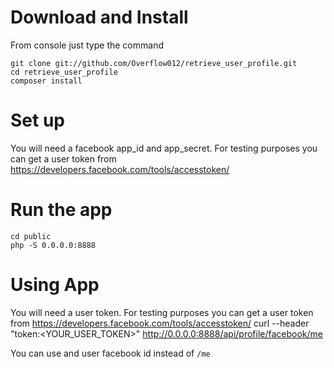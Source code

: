 # Download and Install
From console just type the command 
    
    git clone git://github.com/Overflow012/retrieve_user_profile.git
    cd retrieve_user_profile
    composer install

# Set up
You will need a facebook app_id and app_secret. For testing purposes you can get a user token from https://developers.facebook.com/tools/accesstoken/

# Run the app
    cd public
    php -S 0.0.0.0:8888

# Using App
You will need a user token. For testing purposes you can get a user token from https://developers.facebook.com/tools/accesstoken/
    curl --header "token:<YOUR_USER_TOKEN>" http://0.0.0.0:8888/api/profile/facebook/me

You can use and user facebook id instead of `/me`
